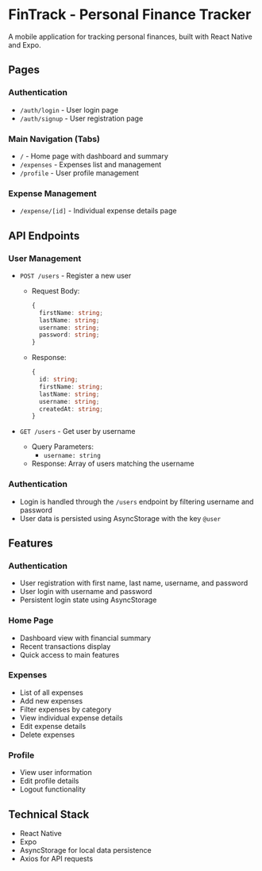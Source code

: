 # FinTrack - Personal Finance Tracker

A mobile application for tracking personal finances, built with React Native and Expo.

## Pages

### Authentication
- `/auth/login` - User login page
- `/auth/signup` - User registration page

### Main Navigation (Tabs)
- `/` - Home page with dashboard and summary
- `/expenses` - Expenses list and management
- `/profile` - User profile management

### Expense Management
- `/expense/[id]` - Individual expense details page

## API Endpoints

### User Management
- `POST /users` - Register a new user
  - Request Body:
    ```typescript
    {
      firstName: string;
      lastName: string;
      username: string;
      password: string;
    }
    ```
  - Response:
    ```typescript
    {
      id: string;
      firstName: string;
      lastName: string;
      username: string;
      createdAt: string;
    }
    ```

- `GET /users` - Get user by username
  - Query Parameters:
    - `username: string`
  - Response: Array of users matching the username

### Authentication
- Login is handled through the `/users` endpoint by filtering username and password
- User data is persisted using AsyncStorage with the key `@user`

## Features

### Authentication
- User registration with first name, last name, username, and password
- User login with username and password
- Persistent login state using AsyncStorage

### Home Page
- Dashboard view with financial summary
- Recent transactions display
- Quick access to main features

### Expenses
- List of all expenses
- Add new expenses
- Filter expenses by category
- View individual expense details
- Edit expense details
- Delete expenses

### Profile
- View user information
- Edit profile details
- Logout functionality

## Technical Stack
- React Native
- Expo
- AsyncStorage for local data persistence
- Axios for API requests
